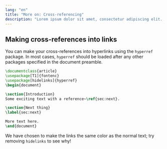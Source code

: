 ```yaml
---
lang: "en"
title: "More on: Cross-referencing"
description: "Lorem ipsum dolor sit amet, consectetur adipiscing elit. Pellentesque felis orci, faucibus eget sollicitudin vel, varius eget ipsum. Duis sed sodales leo."
---
```


## Making cross-references into links

You can make your cross-references into hyperlinks using the `hyperref` package.
In most cases, `hyperref` should be loaded after any other packages specified
in the document preamble.

```latex
\documentclass{article}
\usepackage[T1]{fontenc}
\usepackage[hidelinks]{hyperref}
\begin{document}

\section{Introduction}
Some exciting text with a reference~\ref{sec:next}.

\section{Next thing}
\label{sec:next}

More text here.
\end{document}
```

We have chosen to make the links the same color as the normal text; try removing
`hidelinks` to see why! 
